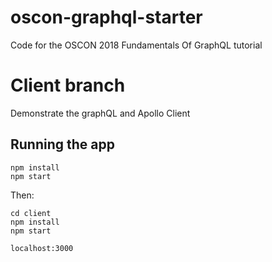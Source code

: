 # oscon-graphql-starter
Code for the OSCON 2018 Fundamentals Of GraphQL tutorial

# Client branch  

Demonstrate the graphQL and Apollo Client

## Running the app

```npm install```    
```npm start```   

Then:   

```cd client```   
```npm install```   
```npm start```   

```localhost:3000```   
